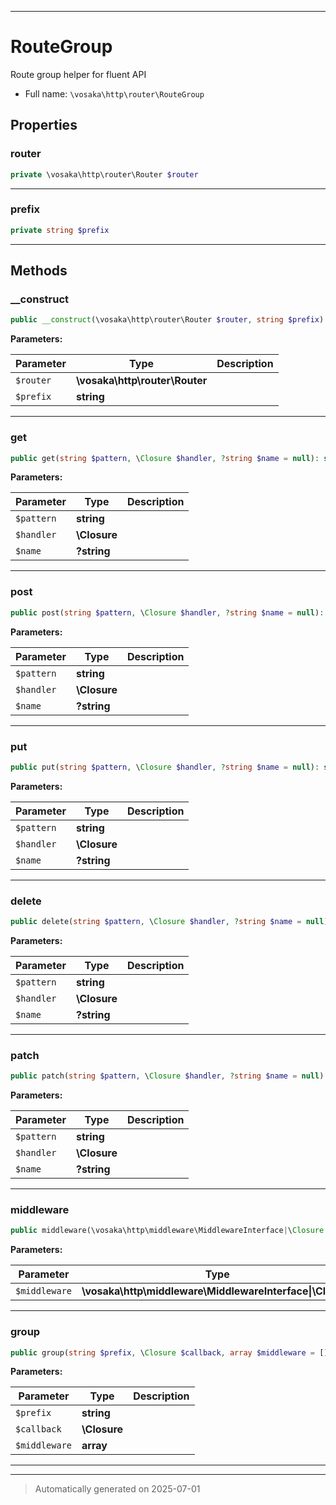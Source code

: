 ***

# RouteGroup

Route group helper for fluent API



* Full name: `\vosaka\http\router\RouteGroup`



## Properties


### router



```php
private \vosaka\http\router\Router $router
```






***

### prefix



```php
private string $prefix
```






***

## Methods


### __construct



```php
public __construct(\vosaka\http\router\Router $router, string $prefix): mixed
```








**Parameters:**

| Parameter | Type | Description |
|-----------|------|-------------|
| `$router` | **\vosaka\http\router\Router** |  |
| `$prefix` | **string** |  |





***

### get



```php
public get(string $pattern, \Closure $handler, ?string $name = null): self
```








**Parameters:**

| Parameter | Type | Description |
|-----------|------|-------------|
| `$pattern` | **string** |  |
| `$handler` | **\Closure** |  |
| `$name` | **?string** |  |





***

### post



```php
public post(string $pattern, \Closure $handler, ?string $name = null): self
```








**Parameters:**

| Parameter | Type | Description |
|-----------|------|-------------|
| `$pattern` | **string** |  |
| `$handler` | **\Closure** |  |
| `$name` | **?string** |  |





***

### put



```php
public put(string $pattern, \Closure $handler, ?string $name = null): self
```








**Parameters:**

| Parameter | Type | Description |
|-----------|------|-------------|
| `$pattern` | **string** |  |
| `$handler` | **\Closure** |  |
| `$name` | **?string** |  |





***

### delete



```php
public delete(string $pattern, \Closure $handler, ?string $name = null): self
```








**Parameters:**

| Parameter | Type | Description |
|-----------|------|-------------|
| `$pattern` | **string** |  |
| `$handler` | **\Closure** |  |
| `$name` | **?string** |  |





***

### patch



```php
public patch(string $pattern, \Closure $handler, ?string $name = null): self
```








**Parameters:**

| Parameter | Type | Description |
|-----------|------|-------------|
| `$pattern` | **string** |  |
| `$handler` | **\Closure** |  |
| `$name` | **?string** |  |





***

### middleware



```php
public middleware(\vosaka\http\middleware\MiddlewareInterface|\Closure $middleware): self
```








**Parameters:**

| Parameter | Type | Description |
|-----------|------|-------------|
| `$middleware` | **\vosaka\http\middleware\MiddlewareInterface&#124;\Closure** |  |





***

### group



```php
public group(string $prefix, \Closure $callback, array $middleware = []): self
```








**Parameters:**

| Parameter | Type | Description |
|-----------|------|-------------|
| `$prefix` | **string** |  |
| `$callback` | **\Closure** |  |
| `$middleware` | **array** |  |





***


***
> Automatically generated on 2025-07-01
